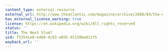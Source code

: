 ```yaml
---
content_type: external-resource
external_url: http://www.theatlantic.com/magazine/archive/2008/03/the-next-slum/6653/
has_external_license_warning: true
license: https://en.wikipedia.org/wiki/All_rights_reserved
status: ''
title: The Next Slum?
uid: f53541e0-e460-4c93-a035-91150be811f5
wayback_url: ''
---
```

